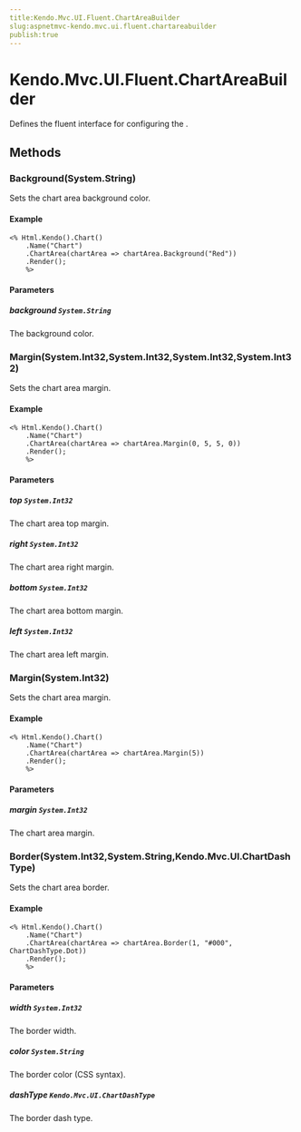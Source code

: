```yaml
---
title:Kendo.Mvc.UI.Fluent.ChartAreaBuilder
slug:aspnetmvc-kendo.mvc.ui.fluent.chartareabuilder
publish:true
---
```


# Kendo.Mvc.UI.Fluent.ChartAreaBuilder

Defines the fluent interface for configuring the .

## Methods

### Background(System.String)
Sets the chart area background color.

#### Example
    <% Html.Kendo().Chart()
        .Name("Chart")
        .ChartArea(chartArea => chartArea.Background("Red"))
        .Render();
        %>

#### Parameters

##### background `System.String`
The background color.

### Margin(System.Int32,System.Int32,System.Int32,System.Int32)
Sets the chart area margin.

#### Example
    <% Html.Kendo().Chart()
        .Name("Chart")
        .ChartArea(chartArea => chartArea.Margin(0, 5, 5, 0))
        .Render();
        %>

#### Parameters

##### top `System.Int32`
The chart area top margin.

##### right `System.Int32`
The chart area right margin.

##### bottom `System.Int32`
The chart area bottom margin.

##### left `System.Int32`
The chart area left margin.

### Margin(System.Int32)
Sets the chart area margin.

#### Example
    <% Html.Kendo().Chart()
        .Name("Chart")
        .ChartArea(chartArea => chartArea.Margin(5))
        .Render();
        %>

#### Parameters

##### margin `System.Int32`
The chart area margin.

### Border(System.Int32,System.String,Kendo.Mvc.UI.ChartDashType)
Sets the chart area border.

#### Example
    <% Html.Kendo().Chart()
        .Name("Chart")
        .ChartArea(chartArea => chartArea.Border(1, "#000", ChartDashType.Dot))
        .Render();
        %>

#### Parameters

##### width `System.Int32`
The border width.

##### color `System.String`
The border color (CSS syntax).

##### dashType `Kendo.Mvc.UI.ChartDashType`
The border dash type.